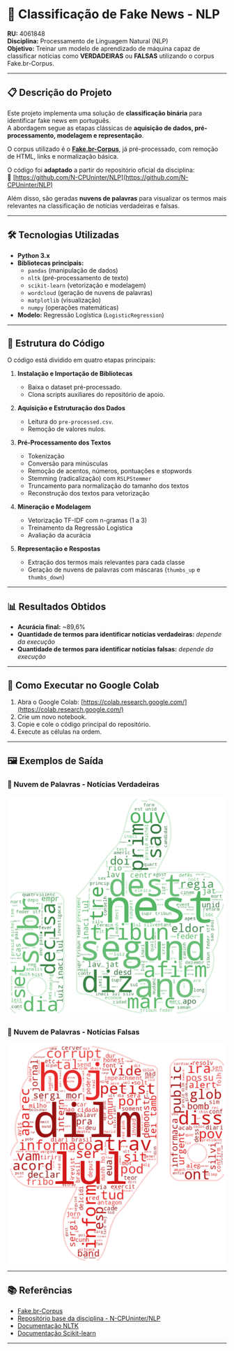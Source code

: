# 📰 Classificação de Fake News - NLP  
**RU:** 4061848  
**Disciplina:** Processamento de Linguagem Natural (NLP)  
**Objetivo:** Treinar um modelo de aprendizado de máquina capaz de classificar notícias como **VERDADEIRAS** ou **FALSAS** utilizando o corpus Fake.br-Corpus.

---

## 📋 Descrição do Projeto  
Este projeto implementa uma solução de **classificação binária** para identificar fake news em português.  
A abordagem segue as etapas clássicas de **aquisição de dados, pré-processamento, modelagem e representação**.

O corpus utilizado é o **[Fake.br-Corpus](https://github.com/roneysco/Fake.br-Corpus)**, já pré-processado, com remoção de HTML, links e normalização básica.

O código foi **adaptado** a partir do repositório oficial da disciplina:  
📌 [https://github.com/N-CPUninter/NLP](https://github.com/N-CPUninter/NLP)  

Além disso, são geradas **nuvens de palavras** para visualizar os termos mais relevantes na classificação de notícias verdadeiras e falsas.

---

## 🛠️ Tecnologias Utilizadas  
- **Python 3.x**  
- **Bibliotecas principais:**
  - `pandas` (manipulação de dados)
  - `nltk` (pré-processamento de texto)
  - `scikit-learn` (vetorização e modelagem)
  - `wordcloud` (geração de nuvens de palavras)
  - `matplotlib` (visualização)
  - `numpy` (operações matemáticas)
- **Modelo:** Regressão Logística (`LogisticRegression`)

---

## 📂 Estrutura do Código  
O código está dividido em quatro etapas principais:

1. **Instalação e Importação de Bibliotecas**  
   - Baixa o dataset pré-processado.  
   - Clona scripts auxiliares do repositório de apoio.  

2. **Aquisição e Estruturação dos Dados**  
   - Leitura do `pre-processed.csv`.  
   - Remoção de valores nulos.  

3. **Pré-Processamento dos Textos**  
   - Tokenização  
   - Conversão para minúsculas  
   - Remoção de acentos, números, pontuações e stopwords  
   - Stemming (radicalização) com `RSLPStemmer`  
   - Truncamento para normalização do tamanho dos textos  
   - Reconstrução dos textos para vetorização  

4. **Mineração e Modelagem**  
   - Vetorização TF-IDF com n-gramas (1 a 3)  
   - Treinamento da Regressão Logística  
   - Avaliação da acurácia  

5. **Representação e Respostas**  
   - Extração dos termos mais relevantes para cada classe  
   - Geração de nuvens de palavras com máscaras (`thumbs_up` e `thumbs_down`)  

---

## 📊 Resultados Obtidos  
- **Acurácia final:** ~89,6%  
- **Quantidade de termos para identificar notícias verdadeiras:** *depende da execução*  
- **Quantidade de termos para identificar notícias falsas:** *depende da execução*  

---

## 🚀 Como Executar no Google Colab  
1. Abra o Google Colab: [https://colab.research.google.com/](https://colab.research.google.com/)  
2. Crie um novo notebook.  
3. Copie e cole o código principal do repositório.  
4. Execute as células na ordem.

---

## 🖼️ Exemplos de Saída  

### 🔵 Nuvem de Palavras - Notícias Verdadeiras  
![Nuvem de Palavras Verdadeiras](nuvem_verdadeiras.png)

### 🔴 Nuvem de Palavras - Notícias Falsas  
![Nuvem de Palavras Falsas](nuvem_falsas.png)

---

## 📚 Referências  
- [Fake.br-Corpus](https://github.com/roneysco/Fake.br-Corpus)  
- [Repositório base da disciplina - N-CPUninter/NLP](https://github.com/N-CPUninter/NLP)  
- [Documentação NLTK](https://www.nltk.org/)  
- [Documentação Scikit-learn](https://scikit-learn.org/)  

---
